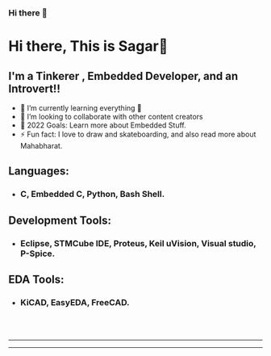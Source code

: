 ### Hi there 👋

<!--
**Sagar73594/Sagar73594** is a ✨ _special_ ✨ repository because its `README.md` (this file) appears on your GitHub profile.

Here are some ideas to get you started:

- 🔭 I’m currently working on ...
- 🌱 I’m currently learning ...
- 👯 I’m looking to collaborate on ...
- 🤔 I’m looking for help with ...
- 💬 Ask me about ...
- 📫 How to reach me: ...
- 😄 Pronouns: ...
- ⚡ Fun fact: ...
-->

# Hi there, This is Sagar👋 




## I'm a Tinkerer , Embedded Developer, and an Introvert!!

- 🌱 I’m currently learning everything 🤣
- 👯 I’m looking to collaborate with other content creators
- 🥅 2022 Goals: Learn more about Embedded Stuff.
- ⚡ Fun fact: I love to draw and skateboarding, and also read more about Mahabharat.


## Languages:
- ### C, Embedded C, Python, Bash Shell.

## Development Tools: 
- ### Eclipse, STMCube IDE, Proteus, Keil uVision, Visual studio, P-Spice.

## EDA Tools: 
- ### KiCAD, EasyEDA, FreeCAD.
<!--
#[<img align="left" alt="Visual Studio Code" width="26px" src="https://cdn.jsdelivr.net/gh/devicons/devicon/icons/vscode/vscode-original.svg" style="padding-right:10px;" />][webdevplaylist]
#[<img align="left" alt="HTML5" width="26px" src="https://cdn.jsdelivr.net/gh/devicons/devicon/icons/html5/html5-original.svg" style="padding-right:10px;" />][webdevplaylist]
-->

<br />
<br />

---


---

</details>

[website]: https://codeSTACKr.com
[linkedin]: https://www.linkedin.com/in/sagar73594/
